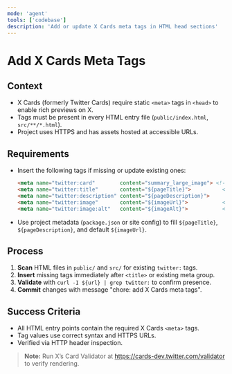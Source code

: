```yaml
---
mode: 'agent'
tools: ['codebase']
description: 'Add or update X Cards meta tags in HTML head sections'
---
```


# Add X Cards Meta Tags

## Context
- X Cards (formerly Twitter Cards) require static `<meta>` tags in `<head>` to enable rich
  previews on X.
- Tags must be present in every HTML entry file (`public/index.html`, `src/**/*.html`).
- Project uses HTTPS and has assets hosted at accessible URLs.

## Requirements
- Insert the following tags if missing or update existing ones:
  ```html
  <meta name="twitter:card"        content="summary_large_image"> <!-- Card type -->
  <meta name="twitter:title"       content="${pageTitle}">          <!-- Title (≤70 chars) -->
  <meta name="twitter:description" content="${pageDescription}">     <!-- Desc (≤200 chars) -->
  <meta name="twitter:image"       content="${imageUrl}">           <!-- Preview image (<5MB) -->
  <meta name="twitter:image:alt"   content="${imageAlt}">           <!-- Accessibility alt text -->
  ```
- Use project metadata (`package.json` or site config) to fill `${pageTitle}`,
  `${pageDescription}`, and default `${imageUrl}`.

## Process
1. **Scan** HTML files in `public/` and `src/` for existing `twitter:` tags.
2. **Insert** missing tags immediately after `<title>` or existing meta group.
3. **Validate** with `curl -I ${url} | grep twitter:` to confirm presence.
4. **Commit** changes with message "chore: add X Cards meta tags".

## Success Criteria
- All HTML entry points contain the required X Cards `<meta>` tags.
- Tag values use correct syntax and HTTPS URLs.
- Verified via HTTP header inspection.

> **Note:** Run X’s Card Validator at https://cards-dev.twitter.com/validator to verify rendering.
